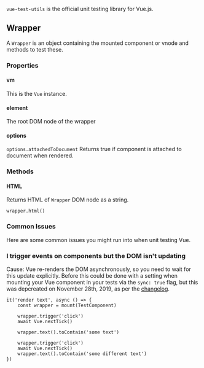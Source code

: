 `vue-test-utils` is the official unit testing library for Vue.js.

## Wrapper

A `Wrapper` is an object containing the mounted component or vnode and methods to test these.

### Properties

#### vm
This is the `Vue` instance.

#### element
The root DOM node of the wrapper

#### options
`options.attachedToDocument`
Returns true if component is attached to document when rendered.

### Methods

#### HTML
Returns HTML of `Wrapper` DOM node as a string.
```
wrapper.html()
```

### Common Issues
Here are some common issues you might run into when unit testing Vue.

### I trigger events on components but the DOM isn't updating
Cause: Vue re-renders the DOM asynchronously, so you need to wait for this update explicitly.
Before this could be done with a setting when mounting your Vue component in your tests via the `sync: true` flag, but this was depcreated on November 28th, 2019, as per the [changelog](https://github.com/vuejs/vue-test-utils/blob/dev/CHANGELOG.md#100-beta30-2019-11-28).

```
it('render text', async () => {
    const wrapper = mount(TestComponent)
    
    wrapper.trigger('click')
    await Vue.nextTick()
    
    wrapper.text().toContain('some text')
    
    wrapper.trigger('click')
    await Vue.nextTick()
    wrapper.text().toContain('some different text')
})
```